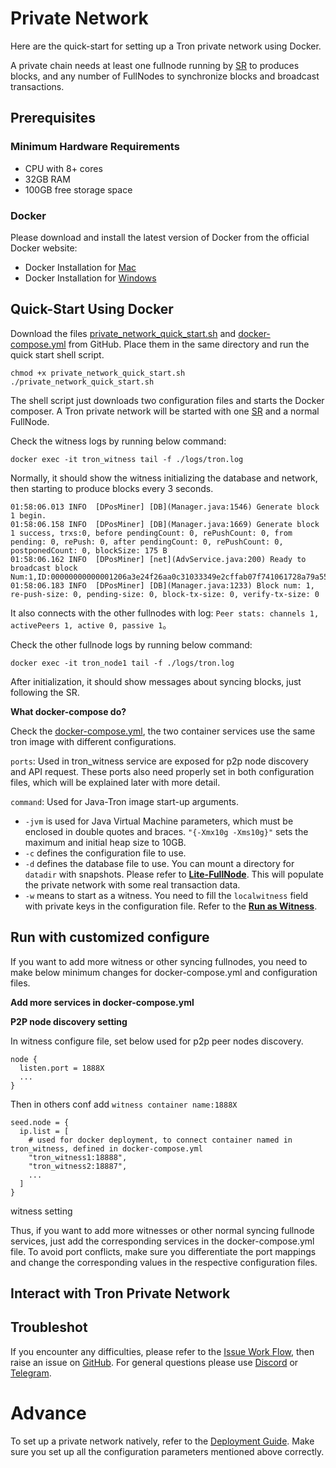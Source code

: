 # Private Network

Here are the quick-start for setting up a Tron private network using Docker.

A private chain needs at least one fullnode running by [SR](https://tronprotocol.github.io/documentation-en/mechanism-algorithm/sr/) to produces blocks, and any number of FullNodes to synchronize blocks and broadcast transactions.

## Prerequisites

### Minimum Hardware Requirements
- CPU with 8+ cores
- 32GB RAM
- 100GB free storage space


### Docker

Please download and install the latest version of Docker from the official Docker website:
* Docker Installation for [Mac](https://docs.docker.com/docker-for-mac/install/)
* Docker Installation for [Windows](https://docs.docker.com/docker-for-windows/install/)

## Quick-Start Using Docker
Download the files [private_network_quick_start.sh](https://github.com/tronprotocol/tron-deployment/blob/master/private_net/private_network_quick_start.sh) and [docker-compose.yml](https://github.com/tronprotocol/tron-deployment/blob/master/private_net/docker-compose.yml) from GitHub. Place them in the same directory and run the quick start shell script. 
```
chmod +x private_network_quick_start.sh
./private_network_quick_start.sh 
```
The shell script just downloads two configuration files and starts the Docker composer.
A Tron private network will be started with one [SR](https://tronprotocol.github.io/documentation-en/mechanism-algorithm/sr/#super-representative) and a normal FullNode.

Check the witness logs by running below command:
```
docker exec -it tron_witness tail -f ./logs/tron.log
```
Normally, it should show the witness initializing the database and network, then starting to produce blocks every 3 seconds.
```
01:58:06.013 INFO  [DPosMiner] [DB](Manager.java:1546) Generate block 1 begin.
01:58:06.158 INFO  [DPosMiner] [DB](Manager.java:1669) Generate block 1 success, trxs:0, before pendingCount: 0, rePushCount: 0, from pending: 0, rePush: 0, after pendingCount: 0, rePushCount: 0, postponedCount: 0, blockSize: 175 B
01:58:06.162 INFO  [DPosMiner] [net](AdvService.java:200) Ready to broadcast block Num:1,ID:00000000000001206a3e24f26aa0c31033349e2cffab07f741061728a79a55b3
01:58:06.183 INFO  [DPosMiner] [DB](Manager.java:1233) Block num: 1, re-push-size: 0, pending-size: 0, block-tx-size: 0, verify-tx-size: 0
```
It also connects with the other fullnodes with log:
```Peer stats: channels 1, activePeers 1, active 0, passive 1```。

Check the other fullnode logs by running below command:
```
docker exec -it tron_node1 tail -f ./logs/tron.log
```
After initialization, it should show messages about syncing blocks, just following the SR.

**What docker-compose do?**

Check the [docker-compose.yml](https://github.com/tronprotocol/tron-deployment/blob/master/private_net/docker-compose.yml), the two container services use the same tron image with different configurations.

`ports`: Used in tron_witness service are exposed for p2p node discovery and API request. These ports
also need properly set in both configuration files, which will be explained later with more detail.

`command`: Used for Java-Tron image start-up arguments.
- `-jvm` is used for Java Virtual Machine parameters, which must be enclosed in double quotes and braces. `"{-Xmx10g -Xms10g}"` sets the maximum and initial heap size to 10GB.
- `-c` defines the configuration file to use.
- `-d` defines the database file to use. You can mount a directory for `datadir` with snapshots. Please refer to [**Lite-FullNode**](https://tronprotocol.github.io/documentation-en/using_javatron/backup_restore/#_5). This will populate the private network with some real transaction data.
- `-w` means to start as a witness. You need to fill the `localwitness` field with private keys in the configuration file. Refer to the [**Run as Witness**](https://tronprotocol.github.io/documentation-en/using_javatron/installing_javatron/#startup-a-fullnode-that-produces-blocks).


## Run with customized configure

If you want to add more witness or other syncing fullnodes, you need to make below minimum changes for docker-compose.yml and configuration files.

**Add more services in docker-compose.yml**

**P2P node discovery setting**

In witness configure file, set below used for p2p peer nodes discovery.
```
node { 
  listen.port = 1888X 
  ... 
} 
```
 

Then in others conf add `witness container name:1888X`
```
seed.node = {
  ip.list = [
    # used for docker deployment, to connect container named in tron_witness, defined in docker-compose.yml
    "tron_witness1:18888",
    "tron_witness2:18887",
    ... 
  ]
}
```

witness setting

Thus, if you want to add more witnesses or other normal syncing fullnode services, just add the corresponding services in the docker-compose.yml file. To avoid port conflicts, make sure you differentiate the port mappings and change the corresponding values in the respective configuration files.


## Interact with Tron Private Network


## Troubleshot
If you encounter any difficulties, please refer to the [Issue Work Flow](https://tronprotocol.github.io/documentation-en/developers/issue-workflow/#issue-work-flow), then raise an issue on [GitHub](https://github.com/tronprotocol/java-tron/issues). For general questions please use [Discord](https://discord.gg/cGKSsRVCGm) or [Telegram](https://t.me/TronOfficialDevelopersGroupEn).

# Advance
To set up a private network natively, refer to the [Deployment Guide](https://tronprotocol.github.io/documentation-en/using_javatron/private_network/). Make sure you set up all the configuration parameters mentioned above correctly.